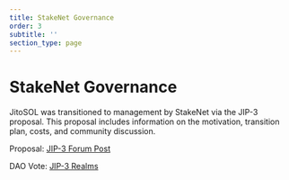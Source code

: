 ```yaml
---
title: StakeNet Governance
order: 3
subtitle: ''
section_type: page
---
```


# StakeNet Governance

JitoSOL was transitioned to management by StakeNet via the JIP-3 proposal. This proposal includes information on the motivation, transition plan, costs, and community discussion.

Proposal: [JIP-3 Forum Post](https://forum.jito.network/t/jip-3-transfer-of-jito-stake-pool-management-to-stakenet-protocol-development/309)

DAO Vote: [JIP-3 Realms](https://gov.jito.network/dao/Jito/proposal/CTaYLKaPw7gexrjp8gi2aDkG8QJuWzqz6LrySCJoRhyt)
